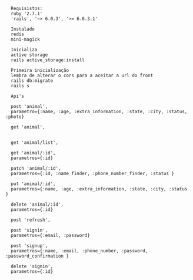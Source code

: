       
      Requisistos:
      ruby '2.7.1'
      'rails', '~> 6.0.3', '>= 6.0.3.1'
      
      Instalado
      redis
      mini-magick
      
      Inicializa
      active storage
      rails active_storage:install
      
      Primeira inicialização
      lembra de alterar o cors para a aceitar a url do front
      rails db:migrate
      rails s
       
      Api's
      
      post 'animal', 
      parametro={:name, :age, :extra_information, :state, :city, :status, :photo}
      
      get 'animal', 
      
      
      get 'animal/list', 
      
      get 'animal/:id',
      parametros={:id}
      
      patch 'animal/:id', 
      parametros={:id, :name_finder, :phone_number_finder, :status }
      
      put 'animal/:id', 
      parametros={:name, :age, :extra_information, :state, :city, :status }
      
      delete 'animal/:id', 
      parametros={:id}
      
      post 'refresh', 
        
      post 'signin',
      parametros={:email, :password}
        
      post 'signup', 
      parametros={:name, :email, :phone_number, :password, :password_confirmation }
        
      delete 'signin', 
      parametros={:id}
      
      
